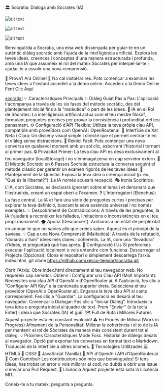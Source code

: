 

🏛️ Socratia: Dialoga amb Sòcrates (IA)

![alt text](https://img.shields.io/badge/Llic%C3%A8ncia-MIT-green.svg)
 
![alt text](https://img.shields.io/badge/Estat-En%20Desenvolupament-blue.svg)
 
![alt text](https://img.shields.io/badge/Versi%C3%B3-1.0-yellow.svg)

Benvingut/da a Socratia, una eina web dissenyada per guiar-te en un autèntic diàleg socràtic amb l'ajuda de la intel·ligència artificial. Explora les teves idees, creences i conceptes d'una manera estructurada i profunda, amb una IA que assumeix el rol del mateix Sòcrates per interpel·lar-te i ajudar-te a assolir una nova comprensió.

🚀 Prova'l Ara Online! 🚀
No cal instal·lar res. Pots començar a examinar les teves idees a l'instant accedint a la demo online.
Accedeix a la Demo Online Fent Clic Aquí

[socratia!](/assets/socratia.jpg)
✨ Característiques Principals
✨ Diàleg Guiat Pas a Pas: L'aplicació t'acompanya a través de les sis fases del mètode socràtic, des del plantejament inicial fins a la "maièutica" o part de les idees.
🤖 IA en el Rol de Sòcrates: La intel·ligència artificial actua com el teu mestre filòsof, formulant preguntes precises per provar la consistència i profunditat del teu pensament.
⚙️ Configuració d'API Flexible: Utilitza la teva pròpia clau API, compatible amb proveïdors com OpenAI i OpenRouter.ai.
💬 Interfície de Xat Neta i Clara: Un disseny visual simple i directe que et permet centrar-te en el diàleg sense distraccions.
🔄 Reinici Fàcil: Pots començar una nova conversa en qualsevol moment amb un sol clic, esborrant l'historial i tornant al primer pas.
🔒 Privacitat Primer: La teva clau API es desa exclusivament al teu navegador (localStorage) i no s'emmagatzema en cap servidor extern.
🧠 El Mètode Socràtic en 6 Passos
Socratia estructura la conversa seguint el mètode clàssic per garantir un examen rigorós de les teves idees:
🤔 Plantejament de la Qüestió: Exposa la teva idea o creença inicial (p. ex., "Què és la llibertat?"). La IA només acusarà recepció.
🎭 Ironia Socràtica: L'IA, com Sòcrates, es declararà ignorant sobre el tema i et demanarà que l'instrueixis, creant un espai obert a l'examen.
❓ L'Interrogatori (Elenchus): La fase central. La IA et farà una sèrie de preguntes curtes i precises per explorar la teva definició, buscant la seva essència universal i no només exemples.
💥 Descobriment de Contradiccions: A través de les preguntes, la IA t'ajudarà a reconèixer les fallades, limitacions o inconsistències en el teu propi raonament.
🌪️ Aporia (Desconcert): Arribaràs a un estat de perplexitat en adonar-te que no sabies allò que creies saber. Aquest és el principi de la saviesa.
💡 Cap a una Nova Comprensió (Maièutica): A través de la refutació, "donaràs a llum" idees més clares i coherents. La IA, com una "llevadora" d'idees, et preguntarà què has après.
🔧 Configuració i Ús
Si prefereixes executar l'aplicació localment o vols entendre com funciona:
Descarregar el Projecte (Opcional):
Clona el repositori o simplement descarrega l'arxiu index.html.
      git clone https://github.com/xesco-tejedor/socratia.git
    

Obrir l'Arxiu:
Obre index.html directament al teu navegador web. No requereix cap servidor.
Obtenir i Configurar una Clau API (Molt Important):
Necessites una clau API d'OpenAI o d'OpenRouter.ai.
A l'aplicació, fes clic a "Configurar API Key" a la cantonada superior dreta.
Selecciona el teu proveïdor (OpenAI o OpenRouter.ai).
Enganxa la teva clau API al camp corresponent.
Fes clic a "Guardar". La configuració es desarà al teu navegador.
Començar a Dialogar:
Fes clic a "Iniciar Diàleg".
Introdueix la teva idea o pregunta inicial al quadre de text.
Prem "Enviar" (o la tecla Enter) i deixa que Sòcrates (IA) et guiï.
🗺️ Full de Ruta i Millores Futures
Aquest projecte està en constant evolució!
⚠️ En Procés de Millora (Work in Progress)
Afinament de la Personalitat: Millorar la coherència i el to de la IA per mantenir el rol de Sòcrates de manera més consistent durant tot el diàleg.
💡 Pròximes Característiques
Mode Fosc.
Historial de diàlegs desats al navegador.
Opció per exportar les converses en format text o Markdown.
Traducció de la interfície a altres idiomes.
🚀 Tecnologies Utilitzades
💻 HTML5
🎨 CSS3
🤖 JavaScript (Vanilla)
🧠 API d'OpenAI i API d'OpenRouter.ai
🙌 Com Contribuir
Les contribucions són més que benvingudes! Si tens idees, has trobat un error o vols millorar el codi, no dubtis a obrir una Issue o enviar una Pull Request.
📄 Llicència
Aquest projecte està sota la Llicència MIT.

Coneix-te a tu mateix, pregunta a pregunta.
